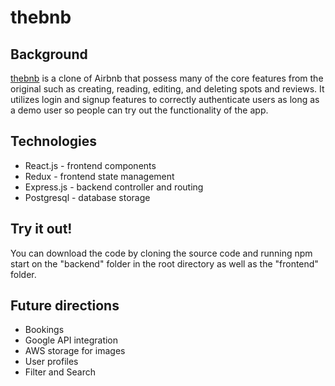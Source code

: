 # thebnb
## Background
<a href='https://thebnb.herokuapp.com' alt=''>thebnb</a> is a clone of Airbnb that possess many of the core features from the original such as creating, reading, editing, and deleting spots and reviews. It utilizes login and signup features to correctly authenticate users as long as a demo user so people can try out the functionality of the app.

## Technologies
- React.js - frontend components
- Redux - frontend state management
- Express.js - backend controller and routing
- Postgresql - database storage

## Try it out!
You can download the code by cloning the source code and running npm start on the "backend" folder in the root directory as well as the "frontend" folder.

## Future directions
- Bookings
- Google API integration
- AWS storage for images
- User profiles
- Filter and Search
